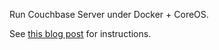 
Run Couchbase Server under Docker + CoreOS.

See [this blog post](http://tleyden.github.io/blog/2014/12/15/running-a-sync-gateway-cluster-under-coreos-on-aws/) for instructions.

